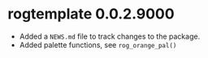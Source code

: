 # rogtemplate 0.0.2.9000

-   Added a `NEWS.md` file to track changes to the package.
-   Added palette functions, see `rog_orange_pal()`
